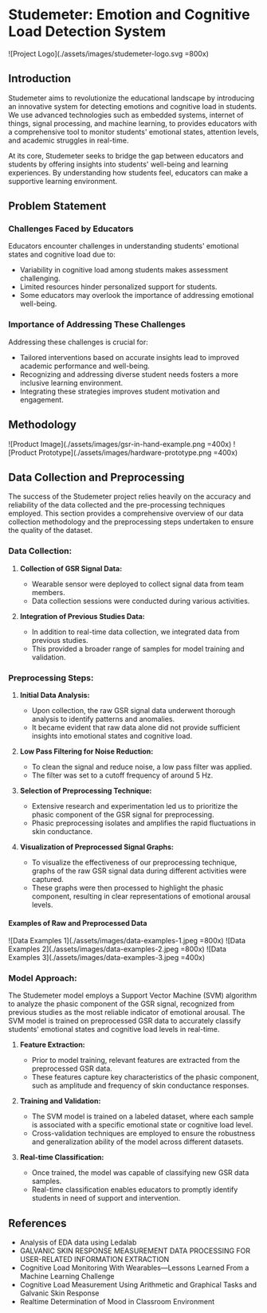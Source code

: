 # Studemeter: Emotion and Cognitive Load Detection System

![Project Logo](./assets/images/studemeter-logo.svg =800x)

## Introduction

Studemeter aims to revolutionize the educational landscape by 
introducing an innovative system for detecting emotions and cognitive 
load in students. 
We use advanced technologies such as embedded systems, internet of things,
signal processing, and machine learning, 
to provides educators with a comprehensive tool to monitor students' 
emotional states, attention levels, and academic struggles in real-time.

At its core, Studemeter seeks to bridge the gap between educators and students 
by offering insights into students' well-being and learning experiences.
By understanding how students feel, educators can make a supportive 
learning environment.

## Problem Statement
### Challenges Faced by Educators
Educators encounter challenges in understanding students' emotional states and 
cognitive load due to:
- Variability in cognitive load among students makes assessment challenging.
- Limited resources hinder personalized support for students.
- Some educators may overlook the importance of addressing emotional well-being.

### Importance of Addressing These Challenges
Addressing these challenges is crucial for:
- Tailored interventions based on accurate insights lead to improved academic 
  performance and well-being.
- Recognizing and addressing diverse student needs fosters a more inclusive 
  learning environment.
- Integrating these strategies improves student motivation and engagement.

<!-- ## Literature Review -->
<!-- - Summary of existing research and literature related to emotion detection and  -->
<!-- cognitive load measurement using GSR sensors -->
<!-- - Insights gained from previous studies and their relevance to the current project -->

## Methodology
<!-- - Overview of the approach used to develop the emotion and cognitive load detection system -->
<!-- - Description of the machine learning model architecture and algorithms employed -->
<!-- - Explanation of the data collection process and sensor integration -->

![Product Image](./assets/images/gsr-in-hand-example.png =400x)
![Product Prototype](./assets/images/hardware-prototype.png =400x)

## Data Collection and Preprocessing
The success of the Studemeter project relies heavily on the accuracy 
and reliability of the data collected and the pre-processing techniques employed. 
This section provides a comprehensive overview of our data collection methodology 
and the preprocessing steps undertaken to ensure the quality of the dataset.

### Data Collection:
1. **Collection of GSR Signal Data:** 
   - Wearable sensor were deployed to collect signal data from team members.
   - Data collection sessions were conducted during various activities.

2. **Integration of Previous Studies Data:**
   - In addition to real-time data collection, we integrated data from previous studies.
   - This provided a broader range of samples for model training and validation.

### Preprocessing Steps:
1. **Initial Data Analysis:** 
   - Upon collection, the raw GSR signal data underwent thorough analysis to identify patterns and anomalies.
   - It became evident that raw data alone did not provide sufficient insights into emotional states and cognitive load.

2. **Low Pass Filtering for Noise Reduction:** 
   - To clean the signal and reduce noise, a low pass filter was applied.
   - The filter was set to a cutoff frequency of around 5 Hz.

3. **Selection of Preprocessing Technique:** 
   - Extensive research and experimentation led us to prioritize the phasic component of the GSR signal for preprocessing.
   - Phasic preprocessing isolates and amplifies the rapid fluctuations in skin conductance.

4. **Visualization of Preprocessed Signal Graphs:**
   - To visualize the effectiveness of our preprocessing technique, graphs of the raw GSR signal data during different activities were captured.
   - These graphs were then processed to highlight the phasic component, resulting in clear representations of emotional arousal levels.

#### Examples of Raw and Preprocessed Data
![Data Examples 1](./assets/images/data-examples-1.jpeg =800x)
![Data Examples 2](./assets/images/data-examples-2.jpeg =800x)
![Data Examples 3](./assets/images/data-examples-3.jpeg =400x)


### Model Approach:
The Studemeter model employs a Support Vector Machine (SVM) algorithm to analyze the 
phasic component of the GSR signal, recognized from previous studies as the most reliable 
indicator of emotional arousal. 
The SVM model is trained on preprocessed GSR data to accurately 
classify students' emotional states and cognitive load levels in real-time.

1. **Feature Extraction:** 
   - Prior to model training, relevant features are extracted from the preprocessed GSR data. 
   - These features capture key characteristics of the phasic component, such as amplitude and frequency of skin conductance responses.

2. **Training and Validation:** 
   - The SVM model is trained on a labeled dataset, where each sample is associated with a specific emotional state or cognitive load level.
   - Cross-validation techniques are employed to ensure the robustness and generalization ability of the model across different datasets.

3. **Real-time Classification:** 
   - Once trained, the model was capable of classifying new GSR data samples.
   - Real-time classification enables educators to promptly identify students in need of support and intervention.

<!-- ## Machine Learning Model Development -->
<!-- - Description of the machine learning model design and development process -->
<!-- - Explanation of the feature selection and engineering techniques used -->
<!-- - Training methodology and hyperparameter tuning strategies employed -->

<!-- ## Model Evaluation -->
<!-- - Evaluation metrics used to assess the performance of the emotion and 
cognitive load detection model -->
<!-- - Results of the model evaluation and analysis of its effectiveness -->

<!-- ## Discussion -->
<!-- - Interpretation of the findings from the model evaluation -->
<!-- - Implications of the results for educational practice and student well-being -->
<!-- - Limitations of the study and areas for future research -->

<!-- ## Conclusion -->
<!-- - Summary of the key findings and contributions of the project -->
<!-- - Importance of the developed system for enhancing student support and educational outcomes -->

## References
<!-- - List of references cited throughout the documentation -->
<!-- - Academic papers, articles, and other sources used to inform the project -->
- Analysis of EDA data using Ledalab
- GALVANIC SKIN RESPONSE MEASUREMENT DATA PROCESSING FOR USER-RELATED INFORMATION EXTRACTION
- Cognitive Load Monitoring With Wearables—Lessons Learned From a Machine Learning Challenge
- Cognitive Load Measurement Using Arithmetic and Graphical Tasks and Galvanic Skin Response
- Realtime Determination of Mood in Classroom Environment
